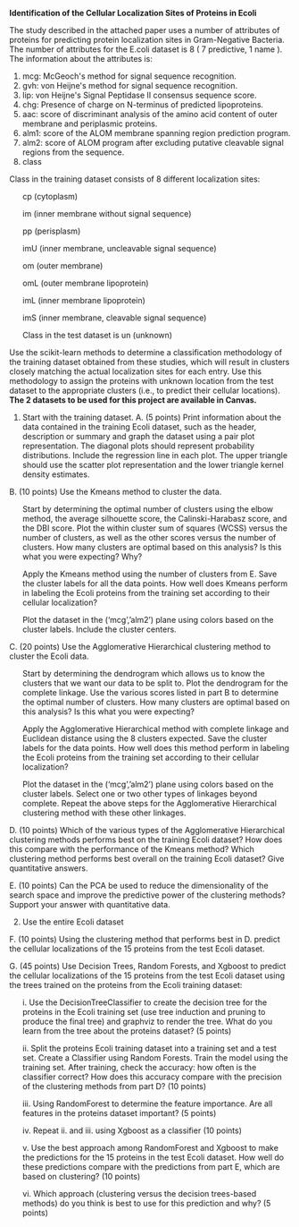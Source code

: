 <b>Identification of the Cellular Localization Sites of Proteins in Ecoli</b>

The study described in the attached paper uses a number of attributes of proteins for
predicting protein localization sites in Gram-Negative Bacteria. The number of attributes for 
the E.coli dataset is 8 ( 7 predictive, 1 name ). The information about the attributes is:

1. mcg: McGeoch's method for signal sequence recognition. 
2. gvh: von Heijne's method for signal sequence recognition. 
3. lip: von Heijne's Signal Peptidase II consensus sequence score. 
4. chg: Presence of charge on N-terminus of predicted lipoproteins.
5. aac: score of discriminant analysis of the amino acid content of outer membrane and 
periplasmic proteins. 
6. alm1: score of the ALOM membrane spanning region prediction program. 
7. alm2: score of ALOM program after excluding putative cleavable signal regions from the 
sequence.
8. class

Class in the training dataset consists of 8 different localization sites:

<ul>
cp (cytoplasm) 

im (inner membrane without signal sequence)

pp (perisplasm)

imU (inner membrane, uncleavable signal sequence)

om (outer membrane)

omL (outer membrane lipoprotein)

imL (inner membrane lipoprotein)

imS (inner membrane, cleavable signal sequence)

Class in the test dataset is 
un (unknown)
</ul>

Use the scikit-learn methods to determine a classification methodology of the training dataset 
obtained from these studies, which will result in clusters closely matching the actual 
localization sites for each entry. Use this methodology to assign the proteins with unknown 
location from the test dataset to the appropriate clusters (i.e., to predict their cellular 
locations).<b> The 2 datasets to be used for this project are available in Canvas.</b>

1. Start with the training dataset.
A. (5 points) Print information about the data contained in the training Ecoli dataset, such as 
the header, description or summary and graph the dataset using a pair plot representation. 
The diagonal plots should represent probability distributions. Include the regression line in 
each plot. The upper triangle should use the scatter plot representation and the lower triangle 
kernel density estimates.

B. (10 points) Use the Kmeans method to cluster the data. 
<ul>
Start by determining the optimal number of clusters using the elbow method, the 
average silhouette score, the Calinski-Harabasz score, and the DBI score. Plot the 
within cluster sum of squares (WCSS) versus the number of clusters, as well as the 
other scores versus the number of clusters. How many clusters are optimal 
based on this analysis? Is this what you were expecting? Why?

Apply the Kmeans method using the number of clusters from E. Save the cluster labels
for all the data points. How well does Kmeans perform in labeling the Ecoli proteins 
from the training set according to their cellular localization?

Plot the dataset in the (‘mcg’,’alm2’) plane using colors based on the cluster labels. 
Include the cluster centers. 
</ul>

C. (20 points) Use the Agglomerative Hierarchical clustering method to cluster the Ecoli 
data.
<ul>

Start by determining the dendrogram which allows us to know the clusters that we want
our data to be split to. Plot the dendrogram for the complete linkage. Use the various 
scores listed in part B to determine the optimal number of clusters. How many clusters 
are optimal based on this analysis? Is this what you were expecting?

Apply the Agglomerative Hierarchical method with complete linkage and Euclidean 
distance using the 8 clusters expected. Save the cluster labels for the data points. How
well does this method perform in labeling the Ecoli proteins from the training set 
according to their cellular localization?

Plot the dataset in the (‘mcg’,’alm2’) plane using colors based on the cluster labels. 
Select one or two other types of linkages beyond complete. Repeat the above steps for
the Agglomerative Hierarchical clustering method with these other linkages.
</ul>

D. (10 points) Which of the various types of the Agglomerative Hierarchical clustering 
methods performs best on the training Ecoli dataset? How does this compare with the 
performance of the Kmeans method? Which clustering method performs best overall on the 
training Ecoli dataset? Give quantitative answers.

E. (10 points) Can the PCA be used to reduce the dimensionality of the search space and 
improve the predictive power of the clustering methods? Support your answer with 
quantitative data.

2. Use the entire Ecoli dataset

F. (10 points) Using the clustering method that performs best in D. predict the cellular 
localizations of the 15 proteins from the test Ecoli dataset.

G. (45 points) Use Decision Trees, Random Forests, and Xgboost to predict the cellular 
localizations of the 15 proteins from the test Ecoli dataset using the trees trained on the 
proteins from the Ecoli training dataset:

<ul>
i. Use the DecisionTreeClassifier to create the decision tree for the proteins in the
Ecoli training set (use tree induction and pruning to produce the final tree) and graphviz
to render the tree. What do you learn from the tree about the proteins dataset? (5
points)

ii. Split the proteins Ecoli training dataset into a training set and a test set. Create a 
Classifier using Random Forests. Train the model using the training set. After training,
check the accuracy: how often is the classifier correct? How does this accuracy
compare with the precision of the clustering methods from part D? (10 points)

iii. Using RandomForest to determine the feature importance. Are all features in the 
proteins dataset important? (5 points)

iv. Repeat ii. and iii. using Xgboost as a classifier (10 points)

v. Use the best approach among RandomForest and Xgboost to make the 
predictions for the 15 proteins in the test Ecoli dataset. How well do these predictions 
compare with the predictions from part E, which are based on clustering? (10 points)

vi. Which approach (clustering versus the decision trees-based methods) do you think 
is best to use for this prediction and why? (5 points)

</ul>